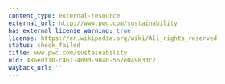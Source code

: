 ```yaml
---
content_type: external-resource
external_url: http://www.pwc.com/sustainability
has_external_license_warning: true
license: https://en.wikipedia.org/wiki/All_rights_reserved
status: check_failed
title: www.pwc.com/sustainability
uid: 486edf10-c461-409d-9040-557e049833c2
wayback_url: ''
---
```

